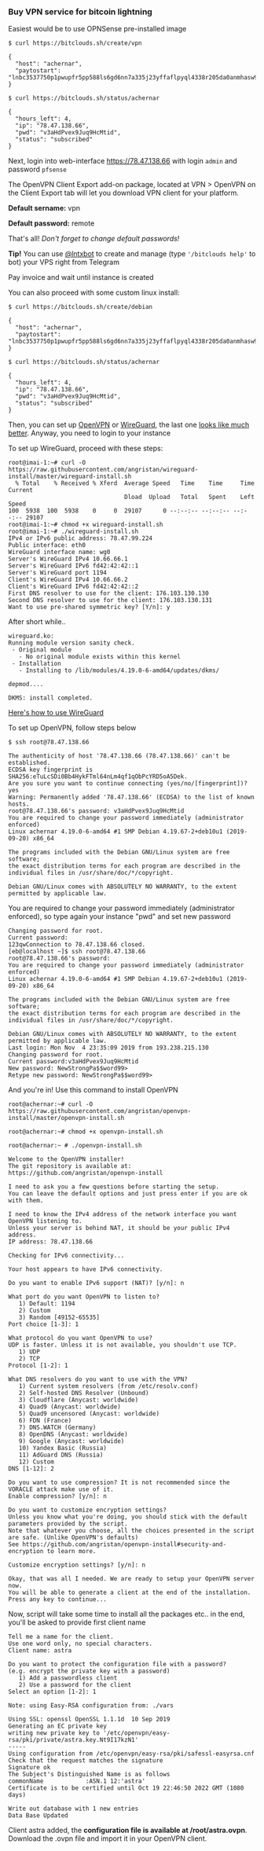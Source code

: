 ### Buy VPN service for bitcoin lightning ###

Easiest would be to use OPNSense pre-installed image

`$ curl https://bitclouds.sh/create/vpn`
```
{
  "host": "achernar", 
  "paytostart": "lnbc3537750p1pwupfr5pp588ls6gd6nn7a335j23yffaflpyql4338r205da0anmhasw95q7fsdpygf5hgsmvda6kguewwd5r5grpvd5x2unwv9eqxqzjccqp2rzjqvlfee8g7rng7ld5nlakh8hvcyrqtulnljeuvvz5tzrhfx44zkuuwzxc8sqq0ygqqyqqqqqqqqqqvsqqrcaamg9dem9ddwa3y5adn9qwqp7dsltdmt08u740ntzpjm60p80y7p3vu9wwp39yytx5ldgscpjvccysmml68237eajc554qftdt5clxqqsyhqar"
}
```

`$ curl https://bitclouds.sh/status/achernar`
```
{
  "hours_left": 4, 
  "ip": "78.47.138.66", 
  "pwd": "v3aHdPvex9Juq9HcMtid", 
  "status": "subscribed"
}
```
Next, login into web-interface https://78.47.138.66 with login `admin` and password `pfsense`

The OpenVPN Client Export add-on package, located at VPN > OpenVPN on the Client Export tab will let you download VPN client for your platform.

**Default sername:** vpn

**Default password:** remote

That's all! _Don't forget to change default passwords!_

**Tip!** You can use [@lntxbot] to create and manage (type `'/bitclouds help'` to bot) your VPS right from Telegram

[@lntxbot]:https://t.me/lntxbot

Pay invoice and wait until instance is created

You can also proceed with some custom linux install:

`$ curl https://bitclouds.sh/create/debian`
```
{
  "host": "achernar", 
  "paytostart": "lnbc3537750p1pwupfr5pp588ls6gd6nn7a335j23yffaflpyql4338r205da0anmhasw95q7fsdpygf5hgsmvda6kguewwd5r5grpvd5x2unwv9eqxqzjccqp2rzjqvlfee8g7rng7ld5nlakh8hvcyrqtulnljeuvvz5tzrhfx44zkuuwzxc8sqq0ygqqyqqqqqqqqqqvsqqrcaamg9dem9ddwa3y5adn9qwqp7dsltdmt08u740ntzpjm60p80y7p3vu9wwp39yytx5ldgscpjvccysmml68237eajc554qftdt5clxqqsyhqar"
}
```

`$ curl https://bitclouds.sh/status/achernar`
```
{
  "hours_left": 4, 
  "ip": "78.47.138.66", 
  "pwd": "v3aHdPvex9Juq9HcMtid", 
  "status": "subscribed"
}
```

Then, you can set up [OpenVPN] or [WireGuard], the last one [looks like much better]. Anyway, you need to login to your instance

[OpenVPN]: https://github.com/bitcoin-software/openvpn-install
[WireGuard]: https://github.com/bitcoin-software/wireguard-install
[looks like much better]: https://www.wireguard.com/quickstart/

To set up WireGuard, proceed with these steps:

```
root@imai-1:~# curl -O https://raw.githubusercontent.com/angristan/wireguard-install/master/wireguard-install.sh
  % Total    % Received % Xferd  Average Speed   Time    Time     Time  Current
                                 Dload  Upload   Total   Spent    Left  Speed
100  5938  100  5938    0     0  29107      0 --:--:-- --:--:-- --:--:-- 29107
root@imai-1:~# chmod +x wireguard-install.sh
root@imai-1:~# ./wireguard-install.sh
IPv4 or IPv6 public address: 78.47.99.224
Public interface: eth0
WireGuard interface name: wg0
Server's WireGuard IPv4 10.66.66.1
Server's WireGuard IPv6 fd42:42:42::1
Server's WireGuard port 1194
Client's WireGuard IPv4 10.66.66.2
Client's WireGuard IPv6 fd42:42:42::2
First DNS resolver to use for the client: 176.103.130.130
Second DNS resolver to use for the client: 176.103.130.131
Want to use pre-shared symmetric key? [Y/n]: y

```

After short while..

```
wireguard.ko:
Running module version sanity check.
 - Original module
   - No original module exists within this kernel
 - Installation
   - Installing to /lib/modules/4.19.0-6-amd64/updates/dkms/

depmod....

DKMS: install completed.

```
[Here's how to use WireGuard]

[Here's how to use WireGuard]: https://www.wireguard.com/quickstart/

To set up OpenVPN, follow steps below

`$ ssh root@78.47.138.66`
```
The authenticity of host '78.47.138.66 (78.47.138.66)' can't be established.
ECDSA key fingerprint is SHA256:eTuLcSDi0Bb4HykFTml64nLm4qf1qObPcYRD5oA5Dek.
Are you sure you want to continue connecting (yes/no/[fingerprint])? yes
Warning: Permanently added '78.47.138.66' (ECDSA) to the list of known hosts.
root@78.47.138.66's password: v3aHdPvex9Juq9HcMtid
You are required to change your password immediately (administrator enforced)
Linux achernar 4.19.0-6-amd64 #1 SMP Debian 4.19.67-2+deb10u1 (2019-09-20) x86_64

The programs included with the Debian GNU/Linux system are free software;
the exact distribution terms for each program are described in the
individual files in /usr/share/doc/*/copyright.

Debian GNU/Linux comes with ABSOLUTELY NO WARRANTY, to the extent
permitted by applicable law.
```

You are required to change your password immediately (administrator enforced), so type again your instance "pwd" and set new password


```
Changing password for root.
Current password: 
123qwConnection to 78.47.138.66 closed.
[eb@localhost ~]$ ssh root@78.47.138.66
root@78.47.138.66's password: 
You are required to change your password immediately (administrator enforced)
Linux achernar 4.19.0-6-amd64 #1 SMP Debian 4.19.67-2+deb10u1 (2019-09-20) x86_64

The programs included with the Debian GNU/Linux system are free software;
the exact distribution terms for each program are described in the
individual files in /usr/share/doc/*/copyright.

Debian GNU/Linux comes with ABSOLUTELY NO WARRANTY, to the extent
permitted by applicable law.
Last login: Mon Nov  4 23:35:09 2019 from 193.238.215.130
Changing password for root.
Current password:v3aHdPvex9Juq9HcMtid 
New password: NewStrongPa$$word99>
Retype new password: NewStrongPa$$word99> 
```

And you're in! Use this command to install OpenVPN

`root@achernar:~# curl -O https://raw.githubusercontent.com/angristan/openvpn-install/master/openvpn-install.sh`

`root@achernar:~# chmod +x openvpn-install.sh`

`root@achernar:~ # ./openvpn-install.sh `

```shell
Welcome to the OpenVPN installer!
The git repository is available at: https://github.com/angristan/openvpn-install

I need to ask you a few questions before starting the setup.
You can leave the default options and just press enter if you are ok with them.

I need to know the IPv4 address of the network interface you want OpenVPN listening to.
Unless your server is behind NAT, it should be your public IPv4 address.
IP address: 78.47.138.66

Checking for IPv6 connectivity...

Your host appears to have IPv6 connectivity.

Do you want to enable IPv6 support (NAT)? [y/n]: n

What port do you want OpenVPN to listen to?
   1) Default: 1194
   2) Custom
   3) Random [49152-65535]
Port choice [1-3]: 1

What protocol do you want OpenVPN to use?
UDP is faster. Unless it is not available, you shouldn't use TCP.
   1) UDP
   2) TCP
Protocol [1-2]: 1

What DNS resolvers do you want to use with the VPN?
   1) Current system resolvers (from /etc/resolv.conf)
   2) Self-hosted DNS Resolver (Unbound)
   3) Cloudflare (Anycast: worldwide)
   4) Quad9 (Anycast: worldwide)
   5) Quad9 uncensored (Anycast: worldwide)
   6) FDN (France)
   7) DNS.WATCH (Germany)
   8) OpenDNS (Anycast: worldwide)
   9) Google (Anycast: worldwide)
   10) Yandex Basic (Russia)
   11) AdGuard DNS (Russia)
   12) Custom
DNS [1-12]: 2

Do you want to use compression? It is not recommended since the VORACLE attack make use of it.
Enable compression? [y/n]: n

Do you want to customize encryption settings?
Unless you know what you're doing, you should stick with the default parameters provided by the script.
Note that whatever you choose, all the choices presented in the script are safe. (Unlike OpenVPN's defaults)
See https://github.com/angristan/openvpn-install#security-and-encryption to learn more.

Customize encryption settings? [y/n]: n

Okay, that was all I needed. We are ready to setup your OpenVPN server now.
You will be able to generate a client at the end of the installation.
Press any key to continue...
```

Now, script will take some time to install all the packages etc.. in the end, you'll be asked to provide first client name

```
Tell me a name for the client.
Use one word only, no special characters.
Client name: astra

Do you want to protect the configuration file with a password?
(e.g. encrypt the private key with a password)
   1) Add a passwordless client
   2) Use a password for the client
Select an option [1-2]: 1

Note: using Easy-RSA configuration from: ./vars

Using SSL: openssl OpenSSL 1.1.1d  10 Sep 2019
Generating an EC private key
writing new private key to '/etc/openvpn/easy-rsa/pki/private/astra.key.Nt9I17kzN1'
-----
Using configuration from /etc/openvpn/easy-rsa/pki/safessl-easyrsa.cnf
Check that the request matches the signature
Signature ok
The Subject's Distinguished Name is as follows
commonName            :ASN.1 12:'astra'
Certificate is to be certified until Oct 19 22:46:50 2022 GMT (1080 days)

Write out database with 1 new entries
Data Base Updated
```

Client astra added, the **configuration file is available at /root/astra.ovpn**.
Download the .ovpn file and import it in your OpenVPN client.

